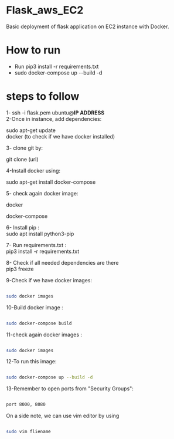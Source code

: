 # Flask_aws_EC2

Basic deployment of flask application on EC2 instance with Docker.

# How to run

- Run pip3 install -r requirements.txt
- sudo docker-compose up --build -d

# steps to follow

1- ssh -i flask.pem ubuntu@**IP ADDRESS**<br>
2-Once in instance, add dependencies: <br>

sudo apt-get update <br>
docker (to check if we have docker installed)

3- clone git by:<br>

git clone (url)

4-Install docker using: <br>

sudo apt-get install docker-compose

5- check again docker image: <br>

docker

docker-compose 

6- Install pip : <br>
sudo apt install python3-pip

7- Run requirements.txt : <br>
pip3 install -r requirements.txt

8- Check if all needed dependencies are there<br>
pip3 freeze

9-Check if we have docker images:<br>

```bash

sudo docker images

```
10-Build docker image : <br>


```bash

sudo docker-compose build

```

11-check again docker images : <br>

```bash

sudo docker images

```

12-To run this image:<br>

```bash

sudo docker-compose up --build -d

```

13-Remember to open ports from "Security Groups":<br>

```bash

port 8000, 8080 
```

On a side note, we can use vim editor by using<br>

```bash

sudo vim fliename
```
